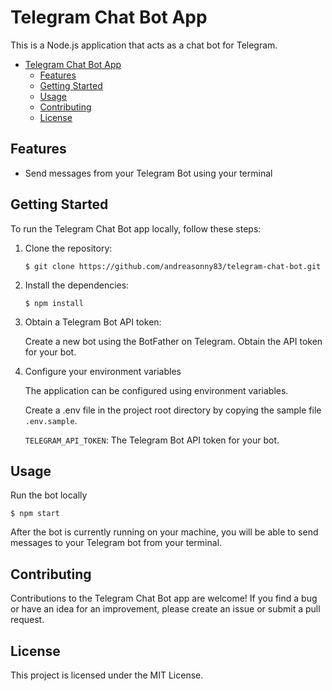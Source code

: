 # Telegram Chat Bot App

This is a Node.js application that acts as a chat bot for Telegram.

- [Telegram Chat Bot App](#telegram-chat-bot-app)
  - [Features](#features)
  - [Getting Started](#getting-started)
  - [Usage](#usage)
  - [Contributing](#contributing)
  - [License](#license)

## Features

- Send messages from your Telegram Bot using your terminal

## Getting Started

To run the Telegram Chat Bot app locally, follow these steps:

1. Clone the repository:

    ```shell
    $ git clone https://github.com/andreasonny83/telegram-chat-bot.git
    ```

2. Install the dependencies:

    ```shell
    $ npm install
    ```

3. Obtain a Telegram Bot API token:

    Create a new bot using the BotFather on Telegram.
    Obtain the API token for your bot.

4. Configure your environment variables

    The application can be configured using environment variables.

    Create a .env file in the project root directory by copying the
    sample file `.env.sample`.

    `TELEGRAM_API_TOKEN`: The Telegram Bot API token for your bot.

## Usage

Run the bot locally

```shell
$ npm start
```

After the bot is currently running on your machine, you will be able to send
messages to your Telegram bot from your terminal.

## Contributing

Contributions to the Telegram Chat Bot app are welcome!
If you find a bug or have an idea for an improvement, please create an issue or submit a pull request.

## License
This project is licensed under the MIT License.